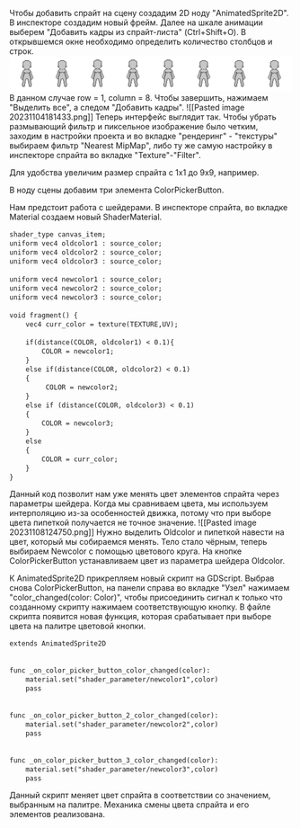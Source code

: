 Чтобы добавить спрайт на сцену создадим 2D ноду "AnimatedSprite2D". В инспекторе создадим новый фрейм. Далее на шкале анимации выберем "Добавить кадры из спрайт-листа" (Ctrl+Shift+O). В открывшемся окне необходимо определить количество столбцов и строк.
![](images/FemDownIdle.png)
В данном случае row = 1, column = 8.
Чтобы завершить, нажимаем "Выделить все", а следом "Добавить кадры".
![[Pasted image 20231104181433.png]]
Теперь интерфейс выглядит так.
Чтобы убрать размывающий фильтр и пиксельное изображение было четким, заходим в настройки проекта и во вкладке "рендеринг" - "текстуры" выбираем фильтр "Nearest MipMap", либо ту же самую настройку в инспекторе спрайта во вкладке "Texture"-"Filter".

Для удобства увеличим размер спрайта с 1х1 до 9х9, например.

В ноду сцены добавим три элемента ColorPickerButton.

Нам предстоит работа с шейдерами. В инспекторе спрайта, во вкладке Material создаем новый ShaderMaterial.

```
shader_type canvas_item;
uniform vec4 oldcolor1 : source_color;
uniform vec4 oldcolor2 : source_color;
uniform vec4 oldcolor3 : source_color;

uniform vec4 newcolor1 : source_color;
uniform vec4 newcolor2 : source_color;
uniform vec4 newcolor3 : source_color;

void fragment() {
    vec4 curr_color = texture(TEXTURE,UV); 
	
    if(distance(COLOR, oldcolor1) < 0.1){
        COLOR = newcolor1;
	}
	else if(distance(COLOR, oldcolor2) < 0.1)
	{
		 COLOR = newcolor2;
    }
	else if (distance(COLOR, oldcolor3) < 0.1)
	{
        COLOR = newcolor3;
    }
	else
	{
        COLOR = curr_color;
    }
}
```
Данный код позволит нам уже менять цвет элементов спрайта через параметры шейдера.
Когда мы сравниваем цвета, мы используем интерполяцию из-за особенностей движка, потому что при выборе цвета пипеткой получается не точное значение.
![[Pasted image 20231108124750.png]]
Нужно выделить Oldcolor и пипеткой навести на цвет, который мы собираемся менять. Тело стало чёрным, теперь выбираем Newcolor с помощью цветового круга. На кнопке ColorPickerButton устанавливаем цвет из параметра шейдера Oldcolor.

К AnimatedSprite2D прикрепляем новый скрипт на GDScript. Выбрав снова ColorPickerButton, на панели справа во вкладке "Узел" нажимаем "color_changed(color: Color)", чтобы присоединить сигнал к только что созданному скрипту нажимаем соответствующую кнопку. В файле скрипта появится новая функция, которая срабатывает при выборе цвета на палитре цветовой кнопки.
```GDScript
extends AnimatedSprite2D


func _on_color_picker_button_color_changed(color):
	material.set("shader_parameter/newcolor1",color)
	pass 


func _on_color_picker_button_2_color_changed(color):
	material.set("shader_parameter/newcolor2",color)
	pass


func _on_color_picker_button_3_color_changed(color):
	material.set("shader_parameter/newcolor3",color)
	pass 
```
Данный скрипт меняет цвет спрайта в соответствии со значением, выбранным на палитре.
Механика смены цвета спрайта и его элементов реализована.
